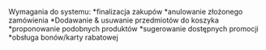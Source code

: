 


Wymagania do systemu:
*finalizacja zakupów
*anulowanie złożonego zamówienia
*Dodawanie & usuwanie przedmiotów do koszyka
*proponowanie podobnych produktów
*sugerowanie dostępnych promocji
*obsługa bonów/karty rabatowej






